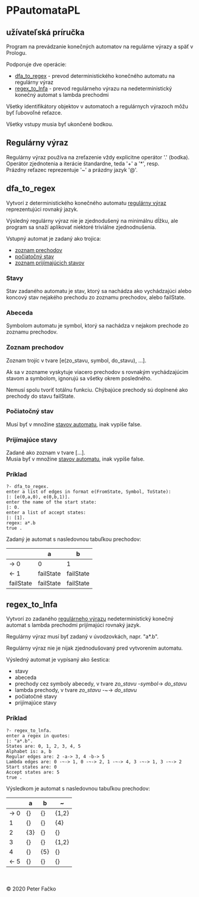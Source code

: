 # PPautomataPL

## užívateľská príručka

Program na prevádzanie konečných automatov na regulárne výrazy a späť v Prologu.

Podporuje dve operácie:
* [dfa_to_regex](#dfa_to_regex) - prevod deterministického konečného automatu na regulárny výraz
* [regex_to_lnfa](#regex_to_lnfa) - prevod regulárneho výrazu na nedeterministický konečný automat s lambda prechodmi

Všetky identifikátory objektov v automatoch a regulárnych výrazoch môžu byť ľubovoľné reťazce.

Všetky vstupy musia byť ukončené bodkou.


## Regulárny výraz

Regulárny výraz používa na zreťazenie vždy explicitne operátor '.' (bodka).\
Operátor zjednotenia a iterácie štandardne, teda '+' a '*', resp.\
Prázdny reťazec reprezentuje '~' a prázdny jazyk '@'.


## dfa_to_regex

Vytvorí z deterministického konečného automatu [regulárny výraz](#regulárny-výraz) reprezentujúci rovnaký jazyk.

Výsledný regulárny výraz nie je zjednodušený na minimálnu dĺžku, ale program sa snaží aplikovať niektoré triviálne zjednodnušenia.

Vstupný automat je zadaný ako trojica:
* [zoznam prechodov](#zoznam-prechodov)
* [počiatočný stav](#počiatočný-stav)
* [zoznam prijímajúcich stavov](#prijímajúce-stavy)

### Stavy

Stav zadaného automatu je stav, ktorý sa nachádza ako vychádzajúci alebo koncový stav nejakého prechodu zo zoznamu prechodov, alebo failState.

### Abeceda

Symbolom automatu je symbol, ktorý sa nachádza v nejakom prechode zo zoznamu prechodov.

### Zoznam prechodov

Zoznam trojíc v tvare [e(zo_stavu, symbol, do_stavu), ...].

Ak sa v zozname vyskytuje viacero prechodov s rovnakým vychádzajúcim stavom a symbolom, ignorujú sa všetky okrem posledného.

Nemusí spolu tvoriť totálnu funkciu. Chýbajúce prechody sú doplnené ako prechody do stavu failState.

### Počiatočný stav

Musí byť v množine [stavov automatu](#stavy), inak vypíše false.

### Prijímajúce stavy

Zadané ako zoznam v tvare [...].\
Musia byť v množine [stavov automatu](#stavy), inak vypíše false.

### Príklad

```
?- dfa_to_regex.
enter a list of edges in format e(FromState, Symbol, ToState):
|: [e(0,a,0), e(0,b,1)].
enter the name of the start state:
|: 0.
enter a list of accept states:
|: [1].
regex: a*.b
true .
```

Zadaný je automat s nasledovnou tabuľkou prechodov:

|           | a         | b         |
| --------- | --------- | --------- |
| -> 0      | 0         | 1         |
| <- 1      | failState | failState |
| failState | failState | failState |


## regex_to_lnfa

Vytvorí zo zadaného [regulárneho výrazu](#regulárny-výraz) nedeterministický konečný automat s lambda prechodmi prijímajúci rovnaký jazyk.

Regulárny výraz musí byť zadaný v úvodzovkách, napr. "a*.b".

Regulárny výraz nie je nijak zjednodušovaný pred vytvorením automatu.

Výsledný automat je vypísaný ako šestica:
* stavy
* abeceda
* prechody cez symboly abecedy, v tvare *zo_stavu* -*symbol*-> *do_stavu*
* lambda prechody, v tvare *zo_stavu* -~-> *do_stavu*
* počiatočné stavy
* prijímajúce stavy

### Príklad

```
?- regex_to_lnfa.
enter a regex in quotes:
|: "a*.b".
States are: 0, 1, 2, 3, 4, 5
Alphabet is: a, b
Regular edges are: 2 -a-> 3, 4 -b-> 5
Lambda edges are: 0 -~-> 1, 0 -~-> 2, 1 -~-> 4, 3 -~-> 1, 3 -~-> 2
Start states are: 0
Accept states are: 5
true .
```

Výsledkom je automat s nasledovnou tabuľkou prechodov:

|      | a   | b   | ~     |
| ---- | --- | --- | ----- |
| -> 0 | {}  | {}  | {1,2} |
| 1    | {}  | {}  | {4}   |
| 2    | {3} | {}  | {}    |
| 3    | {}  | {}  | {1,2} |
| 4    | {}  | {5} | {}    |
| <- 5 | {}  | {}  | {}    |

\
\
© 2020 Peter Fačko
